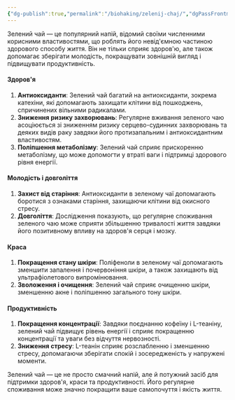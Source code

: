 ```yaml
---
{"dg-publish":true,"permalink":"/biohaking/zelenij-chaj/","dgPassFrontmatter":true,"created":"2024-06-23T14:12:56.000+02:00","updated":"2024-06-23T14:12:56.000+02:00"}
---
```


Зелений чай — це популярний напій, відомий своїми численними корисними властивостями, що роблять його невід'ємною частиною здорового способу життя. Він не тільки сприяє здоров'ю, але також допомагає зберігати молодість, покращувати зовнішній вигляд і підвищувати продуктивність.

#### Здоров'я

1. **Антиоксиданти**: Зелений чай багатий на антиоксиданти, зокрема катехіни, які допомагають захищати клітини від пошкоджень, спричинених вільними радикалами.
2. **Зниження ризику захворювань**: Регулярне вживання зеленого чаю асоціюється зі зниженням ризику серцево-судинних захворювань та деяких видів раку завдяки його протизапальним і антиоксидантним властивостям.
3. **Поліпшення метаболізму**: Зелений чай сприяє прискоренню метаболізму, що може допомогти у втраті ваги і підтримці здорового рівня енергії.

#### Молодість і довголіття

1. **Захист від старіння**: Антиоксиданти в зеленому чаї допомагають боротися з ознаками старіння, захищаючи клітини від окисного стресу.
2. **Довголіття**: Дослідження показують, що регулярне споживання зеленого чаю може сприяти збільшенню тривалості життя завдяки його позитивному впливу на здоров'я серця і мозку.

#### Краса

1. **Покращення стану шкіри**: Поліфеноли в зеленому чаї допомагають зменшити запалення і почервоніння шкіри, а також захищають від ультрафіолетового випромінювання.
2. **Зволоження і очищення**: Зелений чай сприяє очищенню шкіри, зменшенню акне і поліпшенню загального тону шкіри.

#### Продуктивність

1. **Покращення концентрації**: Завдяки поєднанню кофеїну і L-теаніну, зелений чай підвищує рівень енергії і сприяє покращенню концентрації та уваги без відчуття нервозності.
2. **Зниження стресу**: L-теанін сприяє розслабленню і зменшенню стресу, допомагаючи зберігати спокій і зосередженість у напружені моменти.

Зелений чай — це не просто смачний напій, але й потужний засіб для підтримки здоров'я, краси та продуктивності. Його регулярне споживання може значно покращити ваше самопочуття і якість життя.
